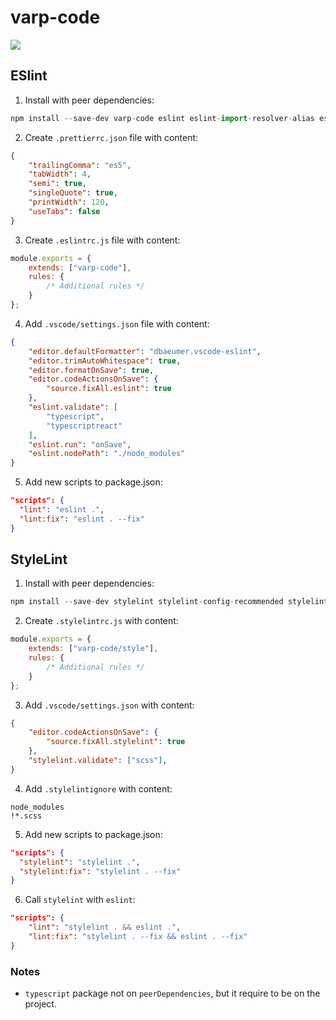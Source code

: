 # varp-code

<a href="https://www.npmjs.com/package/varp-code">
    <img src="https://nodei.co/npm/varp-code.png?mini=true">
</a>

## ESlint

1. Install with peer dependencies:

```js
npm install --save-dev varp-code eslint eslint-import-resolver-alias eslint-import-resolver-typescript eslint-plugin-import eslint-plugin-react eslint-plugin-react-hooks @typescript-eslint/eslint-plugin @typescript-eslint/parser prettier eslint-config-prettier eslint-plugin-prettier
```

2. Create `.prettierrc.json` file with content:

```json
{
    "trailingComma": "es5",
    "tabWidth": 4,
    "semi": true,
    "singleQuote": true,
    "printWidth": 120,
    "useTabs": false
}

```

3. Create `.eslintrc.js` file with content:

```js
module.exports = {
    extends: ["varp-code"],
    rules: {
        /* Additional rules */
    }
};
```

4. Add `.vscode/settings.json` file with content:
```json
{
    "editor.defaultFormatter": "dbaeumer.vscode-eslint",
    "editor.trimAutoWhitespace": true,
    "editor.formatOnSave": true,
    "editor.codeActionsOnSave": {
        "source.fixAll.eslint": true
    },
    "eslint.validate": [
        "typescript",
        "typescriptreact"
    ],
    "eslint.run": "onSave",
    "eslint.nodePath": "./node_modules"
}
```

5. Add new scripts to package.json:

```json
"scripts": {
  "lint": "eslint .",
  "lint:fix": "eslint . --fix"
}
```

## StyleLint

1. Install with peer dependencies:

```js
npm install --save-dev stylelint stylelint-config-recommended stylelint-order stylelint-scss stylelint-selector-bem-pattern
```

2. Create `.stylelintrc.js` with content:

```js
module.exports = {
    extends: ["varp-code/style"],
    rules: {
        /* Additional rules */
    }
};
```

3. Add `.vscode/settings.json` with content:
```json
{
    "editor.codeActionsOnSave": {
        "source.fixAll.stylelint": true
    },
    "stylelint.validate": ["scss"],
}
```

4. Add `.stylelintignore` with content:

```
node_modules
!*.scss
```

5. Add new scripts to package.json:

```json
"scripts": {
  "stylelint": "stylelint .",
  "stylelint:fix": "stylelint . --fix"
}
```

6. Call `stylelint` with `eslint`:

```json
"scripts": {
    "lint": "stylelint . && eslint .",
    "lint:fix": "stylelint . --fix && eslint . --fix"
}
```


### Notes

- `typescript` package not on `peerDependencies`, but it require to be on the project.

